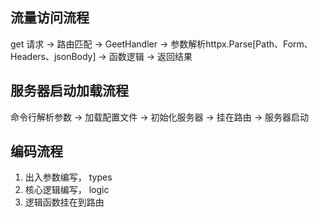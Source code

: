 

## 流量访问流程
get 请求 -> 路由匹配 -> GeetHandler -> 参数解析httpx.Parse[Path、Form、Headers、jsonBody] -> 函数逻辑 -> 返回结果


## 服务器启动加载流程
命令行解析参数 -> 加载配置文件 -> 初始化服务器 -> 挂在路由 -> 服务器启动


## 编码流程
1. 出入参数编写， types
2. 核心逻辑编写， logic
3. 逻辑函数挂在到路由
